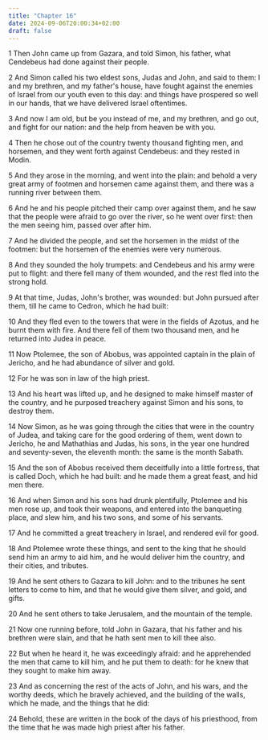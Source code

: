```yaml
---
title: "Chapter 16"
date: 2024-09-06T20:00:34+02:00
draft: false
---
```



1 Then John came up from Gazara, and told Simon, his father, what Cendebeus had done against their people.

2 And Simon called his two eldest sons, Judas and John, and said to them: I and my brethren, and my father's house, have fought against the enemies of Israel from our youth even to this day: and things have prospered so well in our hands, that we have delivered Israel oftentimes.

3 And now I am old, but be you instead of me, and my brethren, and go out, and fight for our nation: and the help from heaven be with you.

4 Then he chose out of the country twenty thousand fighting men, and horsemen, and they went forth against Cendebeus: and they rested in Modin.

5 And they arose in the morning, and went into the plain: and behold a very great army of footmen and horsemen came against them, and there was a running river between them.

6 And he and his people pitched their camp over against them, and he saw that the people were afraid to go over the river, so he went over first: then the men seeing him, passed over after him.

7 And he divided the people, and set the horsemen in the midst of the footmen: but the horsemen of the enemies were very numerous.

8 And they sounded the holy trumpets: and Cendebeus and his army were put to flight: and there fell many of them wounded, and the rest fled into the strong hold.

9 At that time, Judas, John's brother, was wounded: but John pursued after them, till he came to Cedron, which he had built:

10 And they fled even to the towers that were in the fields of Azotus, and he burnt them with fire. And there fell of them two thousand men, and he returned into Judea in peace.

11 Now Ptolemee, the son of Abobus, was appointed captain in the plain of Jericho, and he had abundance of silver and gold.

12 For he was son in law of the high priest.

13 And his heart was lifted up, and he designed to make himself master of the country, and he purposed treachery against Simon and his sons, to destroy them.

14 Now Simon, as he was going through the cities that were in the country of Judea, and taking care for the good ordering of them, went down to Jericho, he and Mathathias and Judas, his sons, in the year one hundred and seventy-seven, the eleventh month: the same is the month Sabath.

15 And the son of Abobus received them deceitfully into a little fortress, that is called Doch, which he had built: and he made them a great feast, and hid men there.

16 And when Simon and his sons had drunk plentifully, Ptolemee and his men rose up, and took their weapons, and entered into the banqueting place, and slew him, and his two sons, and some of his servants.

17 And he committed a great treachery in Israel, and rendered evil for good.

18 And Ptolemee wrote these things, and sent to the king that he should send him an army to aid him, and he would deliver him the country, and their cities, and tributes.

19 And he sent others to Gazara to kill John: and to the tribunes he sent letters to come to him, and that he would give them silver, and gold, and gifts.

20 And he sent others to take Jerusalem, and the mountain of the temple.

21 Now one running before, told John in Gazara, that his father and his brethren were slain, and that he hath sent men to kill thee also.

22 But when he heard it, he was exceedingly afraid: and he apprehended the men that came to kill him, and he put them to death: for he knew that they sought to make him away.

23 And as concerning the rest of the acts of John, and his wars, and the worthy deeds, which he bravely achieved, and the building of the walls, which he made, and the things that he did:

24 Behold, these are written in the book of the days of his priesthood, from the time that he was made high priest after his father.

